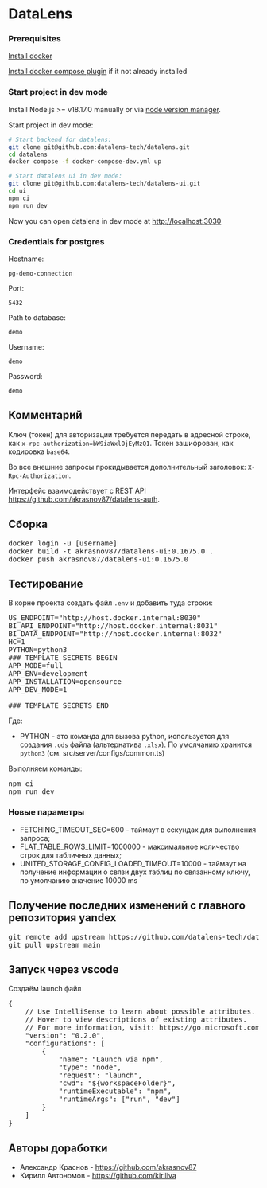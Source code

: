 # DataLens

### Prerequisites

[Install docker](https://docs.docker.com/engine/install/)

[Install docker compose plugin](https://docs.docker.com/compose/install/linux/) if it not already installed

### Start project in dev mode

Install Node.js >= v18.17.0 manually or via [node version manager](https://github.com/nvm-sh/nvm).

Start project in dev mode:

```bash
# Start backend for datalens:
git clone git@github.com:datalens-tech/datalens.git
cd datalens
docker compose -f docker-compose-dev.yml up

# Start datalens ui in dev mode:
git clone git@github.com:datalens-tech/datalens-ui.git
cd ui
npm ci
npm run dev
```

Now you can open datalens in dev mode at [http://localhost:3030](http://localhost:3030)

### Credentials for postgres

Hostname:

```
pg-demo-connection
```

Port:

```
5432
```

Path to database:

```
demo
```

Username:

```
demo
```

Password:

```
demo
```
## Комментарий
Ключ (токен) для авторизации требуется передать в адресной строке, как `x-rpc-authorization=bW9iaWxlOjEyMzQ1`. Токен зашифрован, как кодировка `base64`.

Во все внешние запросы прокидывается дополнительный заголовок: `X-Rpc-Authorization`.

Интерфейс взаимодействует с REST API https://github.com/akrasnov87/datalens-auth.

## Сборка
<pre>
docker login -u [username]
docker build -t akrasnov87/datalens-ui:0.1675.0 .
docker push akrasnov87/datalens-ui:0.1675.0
</pre>

## Тестирование

В корне проекта создать файл `.env` и добавить туда строки:

<pre>
US_ENDPOINT="http://host.docker.internal:8030"
BI_API_ENDPOINT="http://host.docker.internal:8031"
BI_DATA_ENDPOINT="http://host.docker.internal:8032"
HC=1
PYTHON=python3
### TEMPLATE SECRETS BEGIN
APP_MODE=full
APP_ENV=development
APP_INSTALLATION=opensource
APP_DEV_MODE=1

### TEMPLATE SECRETS END
</pre>

Где:
* PYTHON - это команда для вызова python, используется для создания `.ods` файла (альтернатива `.xlsx`). По умолчанию хранится `python3` (см. src/server/configs/common.ts)

Выполняем команды:
<pre>
npm ci
npm run dev
</pre>

### Новые параметры

* FETCHING_TIMEOUT_SEC=600 - таймаут в секундах для выполнения запроса;
* FLAT_TABLE_ROWS_LIMIT=1000000 - максимальное количество строк для табличных данных;
* UNITED_STORAGE_CONFIG_LOADED_TIMEOUT=10000 - таймаут на получение информации о связи двух таблиц по связанному ключу, по умолчанию значение 10000 ms

## Получение последних изменений с главного репозитория yandex

<pre>
git remote add upstream https://github.com/datalens-tech/datalens-ui.git
git pull upstream main
</pre>

## Запуск через vscode

Создаём launch файл
<pre>
{
    // Use IntelliSense to learn about possible attributes.
    // Hover to view descriptions of existing attributes.
    // For more information, visit: https://go.microsoft.com/fwlink/?linkid=830387
    "version": "0.2.0",
    "configurations": [
        {
            "name": "Launch via npm",
            "type": "node",
            "request": "launch",
            "cwd": "${workspaceFolder}",
            "runtimeExecutable": "npm",
            "runtimeArgs": ["run", "dev"]
        }
    ]
}
</pre>

## Авторы доработки

* Александр Краснов - https://github.com/akrasnov87
* Кирилл Автономов -  https://github.com/kirillva
